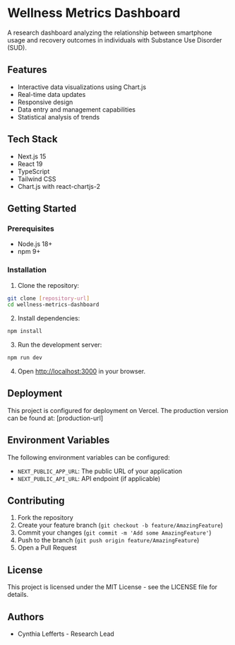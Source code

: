 # Wellness Metrics Dashboard

A research dashboard analyzing the relationship between smartphone usage and recovery outcomes in individuals with Substance Use Disorder (SUD).

## Features

- Interactive data visualizations using Chart.js
- Real-time data updates
- Responsive design
- Data entry and management capabilities
- Statistical analysis of trends

## Tech Stack

- Next.js 15
- React 19
- TypeScript
- Tailwind CSS
- Chart.js with react-chartjs-2

## Getting Started

### Prerequisites

- Node.js 18+ 
- npm 9+

### Installation

1. Clone the repository:
```bash
git clone [repository-url]
cd wellness-metrics-dashboard
```

2. Install dependencies:
```bash
npm install
```

3. Run the development server:
```bash
npm run dev
```

4. Open [http://localhost:3000](http://localhost:3000) in your browser.

## Deployment

This project is configured for deployment on Vercel. The production version can be found at:
[production-url]

## Environment Variables

The following environment variables can be configured:

- `NEXT_PUBLIC_APP_URL`: The public URL of your application
- `NEXT_PUBLIC_API_URL`: API endpoint (if applicable)

## Contributing

1. Fork the repository
2. Create your feature branch (`git checkout -b feature/AmazingFeature`)
3. Commit your changes (`git commit -m 'Add some AmazingFeature'`)
4. Push to the branch (`git push origin feature/AmazingFeature`)
5. Open a Pull Request

## License

This project is licensed under the MIT License - see the LICENSE file for details.

## Authors

- Cynthia Lefferts - Research Lead
